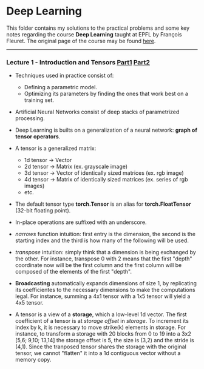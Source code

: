 # Deep Learning

This folder contains my solutions to the practical problems and some key notes regarding the course **Deep Learning** taught at EPFL by François Fleuret. The original page of the course may be found [here](https://documents.epfl.ch/users/f/fl/fleuret/www/dlc/).

---

### Lecture 1 - Introduction and Tensors [Part1](https://documents.epfl.ch/users/f/fl/fleuret/www/dlc/dlc-slides-1a-introduction.pdf) [Part2](https://documents.epfl.ch/users/f/fl/fleuret/www/dlc/dlc-slides-1b-tensors.pdf)

- Techniques used in practice consist of:
    - Defining a parametric model.
    - Optimizing its parameters by finding the ones that work best on a training set.

- Artificial Neural Networks consist of deep stacks of parametrized processing.

- Deep Learning is builts on a generalization of a neural network: **graph of tensor operators**.

- A tensor is a generalized matrix:
    - 1d tensor -> Vector
    - 2d tensor -> Matrix (ex. grayscale image)
    - 3d tensor -> Vector of identically sized matrices (ex. rgb image)
    - 4d tensor -> Matrix of identically sized matrices (ex. series of rgb images)
    - etc.

- The default tensor type **torch.Tensor** is an alias for **torch.FloatTensor** (32-bit floating point).

- In-place operations are suffixed with an underscore.

- _narrows_ function intuition: first entry is the dimension, the second is the starting index and the third is how many of the following will be used.

- _transpose_ intuition: simply think that a dimension is being exchanged by the other. For instance, transpose 0 with 2 means that the first "depth" coordinate now will be the first column and the first column will be composed of the elements of the first "depth".

- **Broadcasting** automatically expands dimensions of size 1, by replicating its coefficientes to the necessary dimensions to make the computations legal. For instance, summing a 4x1 tensor with a 1x5 tensor will yield a 4x5 tensor.

- A tensor is a view of a **storage**, which a low-level 1d vector. The first coefficient of a tensor is at _storage offset_ in _storage_. To increment its index by k, it is necessary to move strike(k) elements in storage. For instance, to transform a storage with 20 blocks from 0 to 19 into a 3x2 [5,6; 9,10; 13,14] the storage offset is 5, the size is (3,2) and the stride is (4,1). Since the tranposed tensor shares the storage with the original tensor, we cannot "flatten" it into a 1d contiguous vector without a memory copy.
